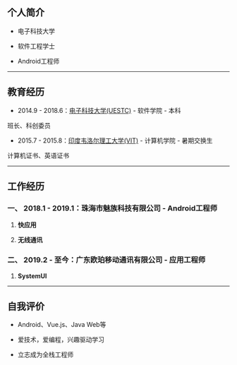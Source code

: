 ## 个人简介

- 电子科技大学

- 软件工程学士

- Android工程师

---
## 教育经历

- 2014.9 - 2018.6：[电子科技大学(UESTC)](https://www.uestc.edu.cn/) - 软件学院 - 本科

班长、科创委员

- 2015.7 - 2015.8：[印度韦洛尔理工大学(VIT)](http://www.vit.ac.in/) - 计算机学院 - 暑期交换生

计算机证书、英语证书

---
## 工作经历

### 一、 2018.1 - 2019.1：珠海市魅族科技有限公司 - Android工程师

1. **快应用**

2. **无线通讯**

### 二、 2019.2 - 至今：广东欧珀移动通讯有限公司 - 应用工程师

1. **SystemUI**

---
## 自我评价

- Android、Vue.js、Java Web等

- 爱技术，爱编程，兴趣驱动学习

- 立志成为全栈工程师
